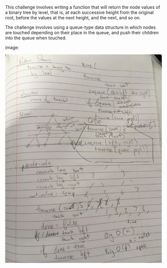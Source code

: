 This challenge involves writing a function that will return the node values of a binary tree by level, that is, at each successive height from the original root, before the values at the next height, and the next, and so on. 

The challenge involves using a queue-type data structure in which nodes are touched depending on their place in the queue, and push their children into the queue when touched.

image:

![](../assets/breadth-first-traversal.jpg)